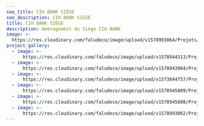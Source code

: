 ```yaml
---
seo_title: CIH BANK SIÈGE
seo_description: CIH BANK SIÈGE
title: CIH BANK SIÈGE
description: Aménagement du Siège CIH BANK
image: >-
  https://res.cloudinary.com/faludeco/image/upload/v1578993064/Projets/CIH/image03_colmuc.jpg
project_gallery:
  - image: >-
      https://res.cloudinary.com/faludeco/image/upload/v1578944313/Projets/CIH/image01_k9nxm9.jpg
  - image: >-
      https://res.cloudinary.com/faludeco/image/upload/v1578943964/Projets/CIH/image03_ltt0qj.jpg
  - image: >-
      https://res.cloudinary.com/faludeco/image/upload/v1573844757/Projets/CIH/IMG_1144_ghqinw.jpg
  - image: >-
      https://res.cloudinary.com/faludeco/image/upload/v1578945809/Projets/CIH/IMG_0788_c9xtbf.jpg
  - image: >-
      https://res.cloudinary.com/faludeco/image/upload/v1578945808/Projets/CIH/IMG_0786_crpicp.jpg
  - image: >-
      https://res.cloudinary.com/faludeco/image/upload/v1578993062/Projets/CIH/image02_1_mnu0zr.jpg
---
```


